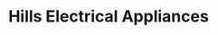 ---
title: "Hills Electrical Appliances"
url: /brighton/hills-electrical-appliances/
shop: electronics
---